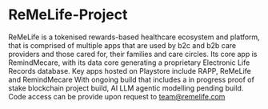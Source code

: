 # ReMeLife-Project
ReMeLife is a tokenised rewards-based healthcare ecosystem and platform, that is comprised of multiple apps that are used by b2c and b2b care providers and those cared for, their families and care circles. 
Its core app is RemindMecare, with its data core generating a proprietary Electronic Life Records database.
Key apps hosted on Playstore include RAPP, ReMeLife and RemindMecare
With ongoing build that includes a in progress proof of stake blockchain project build, AI LLM agentic modelling pending build.
Code access can be provide upon request to team@remelife.com
